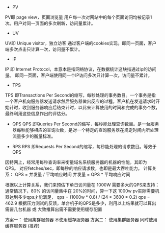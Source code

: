 * PV 

PV即 page view，页面浏览量
   用户每一次对网站中的每个页面访问均被记录1次。用户对同一页面的多次刷新，访问量累计。

* UV 

UV即 Unique visitor，独立访客
   通过客户端的cookies实现。即同一页面，客户端多次点击只计算一次，访问量不累计。

* IP

IP 即 Internet Protocol，本意本是指网络协议，在数据统计这块指通过ip的访问量。
   即同一页面，客户端使用同一个IP访问多次只计算一次，访问量不累计。

* TPS

TPS 即Transactions Per Second的缩写，每秒处理的事务数目。一个事务是指一个客户机向服务器发送请求然后服务器做出反应的过程。客户机在发送请求时开始计时，收到服务器响应后结束计时，以此来计算使用的时间和完成的事务个数，最终利用这些信息作出的评估分。


* QPS
QPS 即Queries Per Second的缩写，每秒能处理查询数目。是一台服务器每秒能够相应的查询次数，是对一个特定的查询服务器在规定时间内所处理流量多少的衡量标准。

* RPS
RPS 即Requests Per Second的缩写，每秒能处理的请求数目。等效于QPS

因特网上，经常用每秒查询率来衡量域名系统服务器的机器的性能，其即为QPS。
对应fetches/sec，即每秒的响应请求数，也即是最大吞吐能力。
计算关系：
QPS = 并发量 / 平均响应时间
并发量 = QPS * 平均响应时间

根据以上计算关系，我们来预估下单日访问量在 1000W 需要多大的QPS来支持：
通常情况下，80% 的访问量集中在 20%的时间，算一下这 1000w pv实际需要机器达到多少qps才能满足，
qps = (1000w * 0.8) / (24 * 3600 * 0.2)
qps = 462.9
根据压力测试的反馈，单台机子的QPS是多少，利用以上结果就可以算出需要几台机器 或 大致推算出需不需要使用缓存配置

方案一： 使用集群服务器 不使用缓存服务器
方案二： 使用集群服务器 同时使用缓存服务器 (推荐)